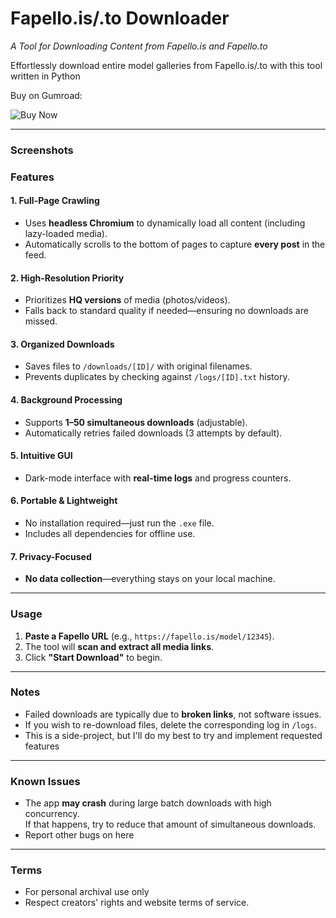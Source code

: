 # **Fapello.is/.to Downloader**  
*A Tool for Downloading Content from Fapello.is and Fapello.to*  

Effortlessly download entire model galleries from Fapello.is/.to with this tool written in Python

Buy on Gumroad:

![Buy Now](https://img.shields.io/badge/Buy%20Now-Fapello.is--to--Downloader-brightgreen?style=flat&logo=gumroad)

---
### **Screenshots**


### **Features**  

#### **1. Full-Page Crawling**  
- Uses **headless Chromium** to dynamically load all content (including lazy-loaded media).  
- Automatically scrolls to the bottom of pages to capture **every post** in the feed.  

#### **2. High-Resolution Priority**  
- Prioritizes **HQ versions** of media (photos/videos).  
- Falls back to standard quality if needed—ensuring no downloads are missed.  

#### **3. Organized Downloads**  
- Saves files to `/downloads/[ID]/` with original filenames.  
- Prevents duplicates by checking against `/logs/[ID].txt` history.  

#### **4. Background Processing**  
- Supports **1–50 simultaneous downloads** (adjustable).  
- Automatically retries failed downloads (3 attempts by default).  

#### **5. Intuitive GUI**  
- Dark-mode interface with **real-time logs** and progress counters.  

#### **6. Portable & Lightweight**  
- No installation required—just run the `.exe` file.  
- Includes all dependencies for offline use.  

#### **7. Privacy-Focused**  
- **No data collection**—everything stays on your local machine.  

---

### **Usage**  
1. **Paste a Fapello URL** (e.g., `https://fapello.is/model/12345`).  
2. The tool will **scan and extract all media links**.  
3. Click **"Start Download"** to begin.  

---

### **Notes**  
- Failed downloads are typically due to **broken links**, not software issues.  
- If you wish to re-download files, delete the corresponding log in `/logs`.
- This is a side-project, but I'll do my best to try and implement requested features

---

### **Known Issues**  
- The app **may crash** during large batch downloads with high concurrency.  
If that happens, try to reduce that amount of simultaneous downloads.  
- Report other bugs on here

---

### **Terms**  
- For personal archival use only
- Respect creators' rights and website terms of service.  

